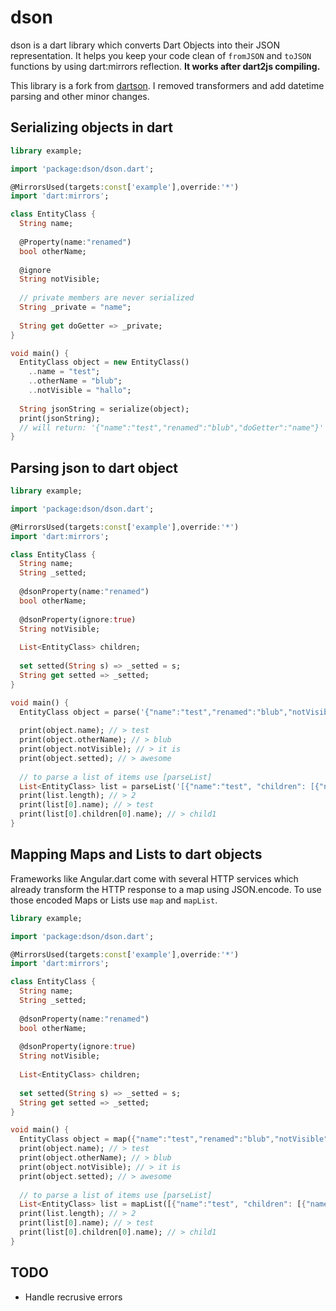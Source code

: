 # dson

dson is a dart library which converts Dart Objects into their JSON representation. It helps you keep your code clean of `fromJSON` and `toJSON` functions by using dart:mirrors reflection. **It works after dart2js compiling.**

This library is a fork from [dartson](https://github.com/eredo/dartson). I removed transformers and add datetime parsing and other minor changes.

## Serializing objects in dart

```dart
library example;

import 'package:dson/dson.dart';

@MirrorsUsed(targets:const['example'],override:'*')
import 'dart:mirrors';

class EntityClass {
  String name;
  
  @Property(name:"renamed")
  bool otherName;
  
  @ignore
  String notVisible;
  
  // private members are never serialized
  String _private = "name";
  
  String get doGetter => _private;
}

void main() {
  EntityClass object = new EntityClass()
    ..name = "test";
    ..otherName = "blub";
    ..notVisible = "hallo";
  
  String jsonString = serialize(object);
  print(jsonString);
  // will return: '{"name":"test","renamed":"blub","doGetter":"name"}'
}
```

## Parsing json to dart object

```dart
library example;

import 'package:dson/dson.dart';

@MirrorsUsed(targets:const['example'],override:'*')
import 'dart:mirrors';

class EntityClass {
  String name;
  String _setted;
  
  @dsonProperty(name:"renamed")
  bool otherName;
  
  @dsonProperty(ignore:true)
  String notVisible;
  
  List<EntityClass> children;
  
  set setted(String s) => _setted = s;
  String get setted => _setted;
}

void main() {
  EntityClass object = parse('{"name":"test","renamed":"blub","notVisible":"it is", "setted": "awesome"}', EntityClass);
  
  print(object.name); // > test
  print(object.otherName); // > blub
  print(object.notVisible); // > it is
  print(object.setted); // > awesome
  
  // to parse a list of items use [parseList]
  List<EntityClass> list = parseList('[{"name":"test", "children": [{"name":"child1"},{"name":"child2"}]},{"name":"test2"}]', EntityClass);
  print(list.length); // > 2
  print(list[0].name); // > test
  print(list[0].children[0].name); // > child1
}
```

## Mapping Maps and Lists to dart objects
Frameworks like Angular.dart come with several HTTP services which already transform the HTTP response to a map using JSON.encode. To use those encoded Maps or Lists use `map` and `mapList`.

```dart
library example;

import 'package:dson/dson.dart';

@MirrorsUsed(targets:const['example'],override:'*')
import 'dart:mirrors';

class EntityClass {
  String name;
  String _setted;
  
  @dsonProperty(name:"renamed")
  bool otherName;
  
  @dsonProperty(ignore:true)
  String notVisible;
  
  List<EntityClass> children;
  
  set setted(String s) => _setted = s;
  String get setted => _setted;
}

void main() {
  EntityClass object = map({"name":"test","renamed":"blub","notVisible":"it is", "setted": "awesome"}, EntityClass);  
  print(object.name); // > test
  print(object.otherName); // > blub
  print(object.notVisible); // > it is
  print(object.setted); // > awesome
  
  // to parse a list of items use [parseList]
  List<EntityClass> list = mapList([{"name":"test", "children": [{"name":"child1"},{"name":"child2"}]},{"name":"test2"}], EntityClass);
  print(list.length); // > 2
  print(list[0].name); // > test
  print(list[0].children[0].name); // > child1
}
```

## TODO

- Handle recrusive errors
